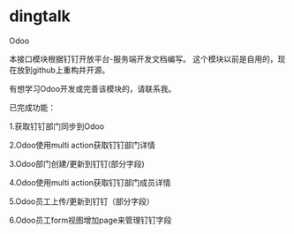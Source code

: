 # dingtalk
Odoo

本接口模块根据钉钉开放平台-服务端开发文档编写。
这个模块以前是自用的，现在放到github上重构并开源。

有想学习Odoo开发或完善该模块的，请联系我。

已完成功能：

1.获取钉钉部门同步到Odoo

2.Odoo使用multi action获取钉钉部门详情

3.Odoo部门创建/更新到钉钉(部分字段)

4.Odoo使用multi action获取钉钉部门成员详情

5.Odoo员工上传/更新到钉钉（部分字段）

6.Odoo员工form视图增加page来管理钉钉字段





